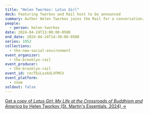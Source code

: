```yaml
---
title: "Helen Tworkov: Lotus Girl"
deck: Featuring Tworkov and Rail host to be announced
summary: Author Helen Tworkov joins the Rail for a conversation.
people:
  - person: helen-tworkov
date: 2024-04-24T13:00:00-0500
end_date: 2024-04-24T14:30:00-0500
series: 1052
collections:
  - the-new-social-environment
event_organizer:
  - the-brooklyn-rail
event_producer:
  - the-brooklyn-rail
event_id: recTbiLozkULVFMCU
event_platform:
  - zoom
soldout: false
---
```

[Get a copy of *Lotus Girl: My Life at the Crossroads of Buddhism and America* by Helen Tworkov (St. Martin's Essentials, 2024) →](https://us.macmillan.com/books/9781250321558/lotusgirl)